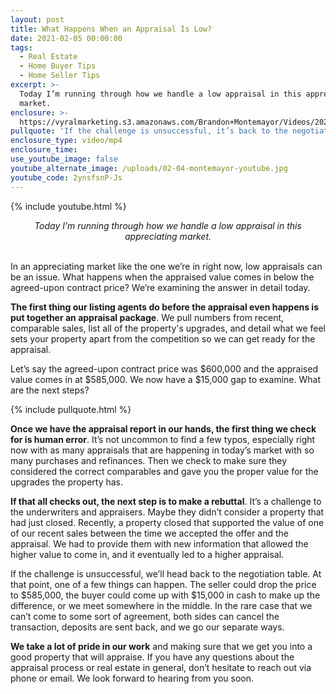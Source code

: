 ```yaml
---
layout: post
title: What Happens When an Appraisal Is Low?
date: 2021-02-05 00:00:00
tags:
  - Real Estate
  - Home Buyer Tips
  - Home Seller Tips
excerpt: >-
  Today I’m running through how we handle a low appraisal in this appreciating
  market.
enclosure: >-
  https://vyralmarketing.s3.amazonaws.com/Brandon+Montemayor/Videos/2021/What+Happens+When+an+Appraisal+Is+Low_.mp4
pullquote: 'If the challenge is unsuccessful, it’s back to the negotiating table.'
enclosure_type: video/mp4
enclosure_time:
use_youtube_image: false
youtube_alternate_image: /uploads/02-04-montemayor-youtube.jpg
youtube_code: 2ynsfsnP-Js
---
```


{% include youtube.html %}

<center><em>Today I&rsquo;m running through how we handle a low appraisal in this appreciating market.</em></center>

<br>In an appreciating market like the one we’re in right now, low appraisals can be an issue. What happens when the appraised value comes in below the agreed-upon contract price? We’re examining the answer in detail today.

**The first thing our listing agents do before the appraisal even happens is put together an appraisal package**. We pull numbers from recent, comparable sales, list all of the property's upgrades, and detail what we feel sets your property apart from the competition so we can get ready for the appraisal.

Let’s say the agreed-upon contract price was $600,000 and the appraised value comes in at $585,000. We now have a $15,000 gap to examine. What are the next steps?

{% include pullquote.html %}

**Once we have the appraisal report in our hands, the first thing we check for is human error**. It’s not uncommon to find a few typos, especially right now with as many appraisals that are happening in today’s market with so many purchases and refinances. Then we check to make sure they considered the correct comparables and gave you the proper value for the upgrades the property has.

**If that all checks out, the next step is to make a rebuttal**. It’s a challenge to the underwriters and appraisers. Maybe they didn’t consider a property that had just closed. Recently, a property closed that supported the value of one of our recent sales between the time we accepted the offer and the appraisal. We had to provide them with new information that allowed the higher value to come in, and it eventually led to a higher appraisal.

If the challenge is unsuccessful, we’ll head back to the negotiation table. At that point, one of a few things can happen. The seller could drop the price to $585,000, the buyer could come up with $15,000 in cash to make up the difference, or we meet somewhere in the middle. In the rare case that we can’t come to some sort of agreement, both sides can cancel the transaction, deposits are sent back, and we go our separate ways.

**We take a lot of pride in our work** and making sure that we get you into a good property that will appraise. If you have any questions about the appraisal process or real estate in general, don’t hesitate to reach out via phone or email. We look forward to hearing from you soon.
